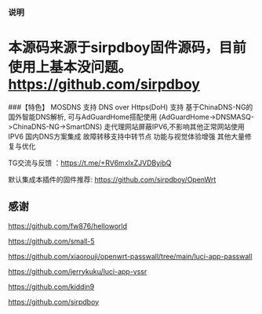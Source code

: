  
### 说明


#  本源码来源于sirpdboy固件源码，目前使用上基本没问题。 https://github.com/sirpdboy

###【特色】
MOSDNS 支持
DNS over Https(DoH) 支持
基于ChinaDNS-NG的国外智能DNS解析, 可与AdGuardHome搭配使用 (AdGuardHome->DNSMASQ->ChinaDNS-NG->SmartDNS)
走代理网站屏蔽IPV6,不影响其他正常网站使用IPV6
国内DNS方案集成
故障转移支持中转节点
功能与视觉体验增强
其他大量修复与优化

TG交流与反馈 ：https://t.me/+RV6mxIxZJVDByibQ

默认集成本插件的固件推荐: https://github.com/sirpdboy/OpenWrt


## 感谢
 https://github.com/fw876/helloworld

 https://github.com/small-5

 https://github.com/xiaorouji/openwrt-passwall/tree/main/luci-app-passwall

 https://github.com/jerrykuku/luci-app-vssr

 https://github.com/kiddin9
 
 https://github.com/sirpdboy
